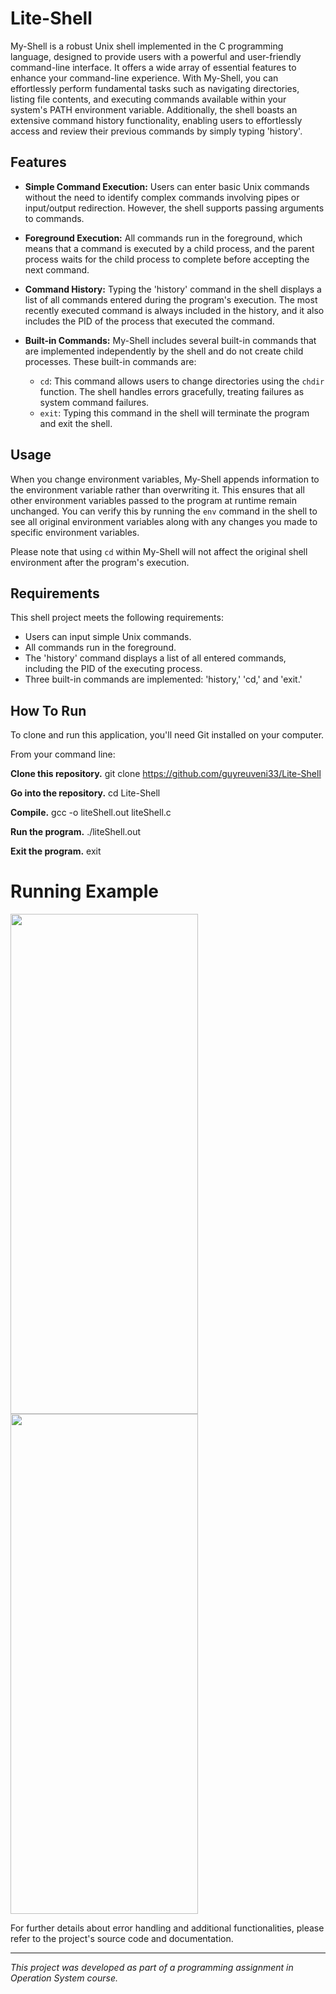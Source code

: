 # Lite-Shell

My-Shell is a robust Unix shell implemented in the C programming language, designed to provide users with a powerful and user-friendly command-line interface. It offers a wide array of essential features to enhance your command-line experience. With My-Shell, you can effortlessly perform fundamental tasks such as navigating directories, listing file contents, and executing commands available within your system's PATH environment variable. Additionally, the shell boasts an extensive command history functionality, enabling users to effortlessly access and review their previous commands by simply typing 'history'.

## Features

- **Simple Command Execution:** Users can enter basic Unix commands without the need to identify complex commands involving pipes or input/output redirection. However, the shell supports passing arguments to commands.

- **Foreground Execution:** All commands run in the foreground, which means that a command is executed by a child process, and the parent process waits for the child process to complete before accepting the next command.

- **Command History:** Typing the 'history' command in the shell displays a list of all commands entered during the program's execution. The most recently executed command is always included in the history, and it also includes the PID of the process that executed the command.

- **Built-in Commands:** My-Shell includes several built-in commands that are implemented independently by the shell and do not create child processes. These built-in commands are:
  - `cd`: This command allows users to change directories using the `chdir` function. The shell handles errors gracefully, treating failures as system command failures.
  - `exit`: Typing this command in the shell will terminate the program and exit the shell.

## Usage

When you change environment variables, My-Shell appends information to the environment variable rather than overwriting it. This ensures that all other environment variables passed to the program at runtime remain unchanged. You can verify this by running the `env` command in the shell to see all original environment variables along with any changes you made to specific environment variables.

Please note that using `cd` within My-Shell will not affect the original shell environment after the program's execution.

## Requirements

This shell project meets the following requirements:

- Users can input simple Unix commands.
- All commands run in the foreground.
- The 'history' command displays a list of all entered commands, including the PID of the executing process.
- Three built-in commands are implemented: 'history,' 'cd,' and 'exit.'

## How To Run
To clone and run this application, you'll need Git installed on your computer.

From your command line:

**Clone this repository.**
git clone https://github.com/guyreuveni33/Lite-Shell

**Go into the repository.**
cd Lite-Shell

**Compile.**
gcc -o liteShell.out liteShell.c

**Run the program.**
./liteShell.out

**Exit the program.**
exit

# Running Example

<img src="https://i.postimg.cc/0yRfWk2x/image.png" width="300" height="800">

<img src="https://i.postimg.cc/0yRfWk2x/image.png" width="300" height="800">

For further details about error handling and additional functionalities, please refer to the project's source code and documentation.

---

*This project was developed as part of a programming assignment in Operation System course.*
